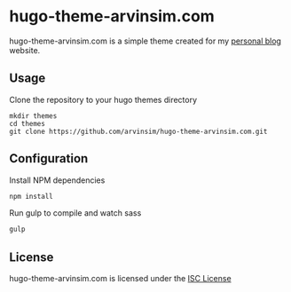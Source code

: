 # hugo-theme-arvinsim.com

hugo-theme-arvinsim.com is a simple theme created for my [personal blog](http://arthurvincentsimon.com) website.

## Usage

Clone the repository to your hugo themes directory

```
mkdir themes
cd themes
git clone https://github.com/arvinsim/hugo-theme-arvinsim.com.git
```

##  Configuration

Install NPM dependencies

```bash
npm install
```

Run gulp to compile and watch sass

```bash
gulp
```

## License

hugo-theme-arvinsim.com is licensed under the [ISC License](LICENSE.md) 




